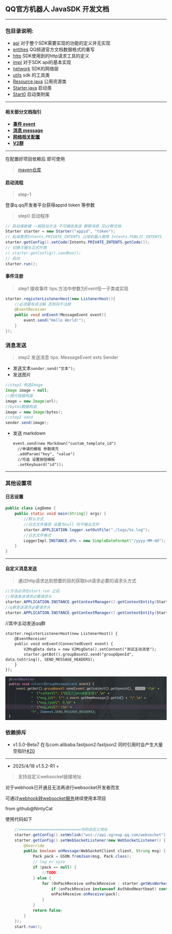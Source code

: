 ## QQ官方机器人 JavaSDK 开发文档

<hr>

### 包目录说明:

- [api](../src/main/java/io/github/kloping/qqbot/api) 对于整个SDK需要实现的功能的定义并无实现
- [entities](../src/main/java/io/github/kloping/qqbot/entities) QQ频道官方文档数据格式的重写
- [http](../src/main/java/io/github/kloping/qqbot/http) SDK使用到的http请求工具的定义
- [impl](../src/main/java/io/github/kloping/qqbot/impl) 对于SDK api的基本实现
- [network](../src/main/java/io/github/kloping/qqbot/network) SDK的网络层
- [utils](../src/main/java/io/github/kloping/qqbot/utils) sdk 的工具类
- [Resource.java](../src/main/java/io/github/kloping/qqbot/Resource.java) 公用资源类
- [Starter.java](../src/main/java/io/github/kloping/qqbot/Starter.java) 启动类
- [Start0](../src/main/java/io/github/kloping/qqbot/Start0.java) 启动类附属

<hr>

#### 相关部分文档指引

- **[事件 event](event.md)**
- **[消息 message](message.md)**
- **[网络相关配置](network.md)**
- **[V2群](v2.md)**

<hr>

在配置好项目依赖后 即可使用

> [maven仓库](https://repo1.maven.org/maven2/io/github/kloping/bot-qqpd-java/)

#### 启动流程

> step-1

 登录q.qq开发者平台获得appid token 等参数

> step0 启动程序
```java
// 启动类新建 一般启动方法 不可接收发送 群聊消息 见v2群文档
Starter starter = new Starter("appid", "token");
// 私域推荐Intents.PRIVATE_INTENTS 公域机器人推荐 Intents.PUBLIC_INTENTS
starter.getConfig().setCode(Intents.PRIVATE_INTENTS.getCode());
// 切换沙箱与正式环境
// starter.getConfig().sandbox();
// 启动
starter.run();
```
#### 事件注册 
> step1 接收事件 tips:方法中参数为Event任一子类或实现
```java
starter.registerListenerHost(new ListenerHost(){
    //必须要有该注解 否则将不注册
    @EventReceiver
    public void onEvent(MessageEvent event){
        event.send("Hello World!");
    }
});
```

### 消息发送
> step2 发送消息   tips: MessageEvent exts Sender
- 发送文本`sender.send("文本");`
- 发送图片
```java
//step1 构造Image
Image image = null;
//图片链接构造
image = new Image(url);
//bytes数据构造
image = new Image(bytes);        
//step2 send
sender.send(image);
```
- 发送 markdown

      event.send(new Markdown("custom_template_id")
        //申请的模板 参数填充
        .addParam("key", "value")
        //可选 设置按钮模板 
        .setKeyboard("id"));   


<hr>

### 其他设置项

#### 日志设置

```java
public class LogDemo {
    public static void main(String[] args) {
        //默认方式
        //日志文件路径 设置为null 时不输出文件
        starter.APPLICATION.logger.setOutFile("./logs/%s.log");
        //日志文件格式
        LoggerImpl.INSTANCE.dfn = new SimpleDateFormat("/yyyy-MM-dd");
    }
}
```
<hr>


#### 自定义消息发送 
> 通过http请求达到想要的目的获取bot请求必要的请求头方式

```java
//方法必须在start.run 之后
//频道发送请求必要请求头
starter.APPLICATION.INSTANCE.getContextManager().getContextEntity(Start0.class).getHeaders()
//q群发送请求必要请求头
starter.APPLICATION.INSTANCE.getContextManager().getContextEntity(Start0.class).getHeaders()

```

//其中主动发送qq群

    starter.registerListenerHost(new ListenerHost() {
        @EventReceiver
        public void onEvent(ConnectedEvent event) {
            V2MsgData data = new V2MsgData().setContent("测试主动消息");
            starter.getBot().groupBaseV2.send("groupOpenId", data.toString(), SEND_MESSAGE_HEADERS);
        }
    });
![img.png](./imgs/img.png)

### 依赖排斥

- v1.5.0-Beta7 在与com.alibaba.fastjson2:fastjson2
  同时引用时会产生大量空指针[#20](https://github.com/Kloping/qqpd-bot-java/issues/20)

<hr>

- 2025/4/18 v1.5.2-R1 + 

> 支持自定义websocket链接地址

对于webhook已开通且无法再进行websocket开发者而言 

可通过[webhook转websocket服务](https://github.com/DevOpen-Club/qbot-webhook-to-websocket)继续使用本项目

from github@NintyCat

使用代码如下
```java
    //===========================你的自定义地址
    starter.getConfig().setWslink("wss://api.sgroup.qq.com/websocket");
    starter.getConfig().setWebSocketListener(new WebSocketListener() {
        @Override
        public boolean onMessage(WebSocketClient client, String msg) {
            Pack pack = GSON.fromJson(msg, Pack.class);
            // log or syso
            if (pack == null) {
                //TODO
            } else {
                for (OnPackReceive onPackReceive : starter.getWssWorker().getOnPackReceives()) {
                    if (onPackReceive instanceof AuthAndHeartbeat) continue;
                    onPackReceive.onReceive(pack);
                }
            }
            return false;
        }
    });
    start.run();
```